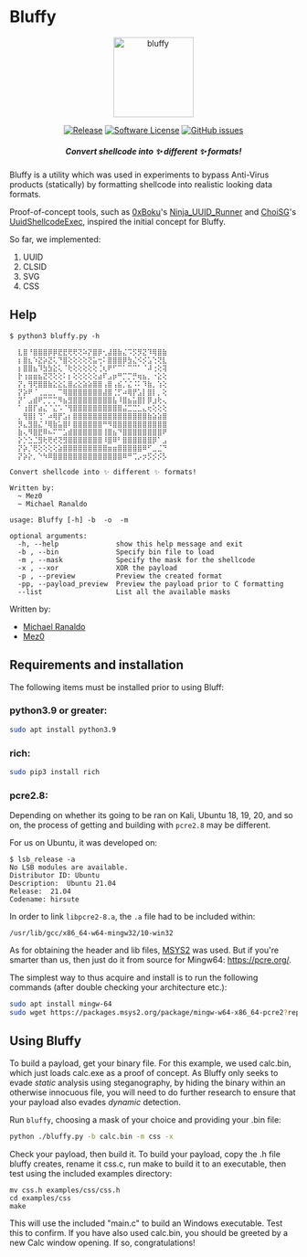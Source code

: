 # Bluffy

<p align="center">
  <img alt="bluffy" src="https://media.giphy.com/media/11Mj6P6WqWnnuU/giphy.gif" height="140" />
  <p align="center">
    <a href="https://github.com/ad-995/bluffy/releases/latest"><img alt="Release" src="https://img.shields.io/github/release/ad-995/bluffy.svg?style=flat-square"></a>
    <a href="https://github.com/ad-995/bluffy/blob/master/LICENSE"><img alt="Software License" src="https://img.shields.io/badge/license-MIT-brightgreen.svg?style=flat-square"></a>
    <a href="https://github.com/ad-995/bluffy/issues"><img alt="GitHub issues" src="https://img.shields.io/github/issues/ad-995/bluffy.svg?style=flat-square"></a>
    </p>
</p>

<h5 align="center"><i>Convert shellcode into ✨ different ✨ formats!</i></h5>

Bluffy is a utility which was used in experiments to bypass Anti-Virus products (statically) by formatting shellcode into realistic looking data formats.

Proof-of-concept tools, such as [0xBoku](https://twitter.com/0xBoku)'s [Ninja_UUID_Runner](https://github.com/boku7/Ninja_UUID_Runner) and [ChoiSG](https://github.com/ChoiSG)'s [UuidShellcodeExec](https://github.com/ChoiSG/UuidShellcodeExec), inspired the initial concept for Bluffy.

So far, we implemented:

1. UUID
2. CLSID
3. SVG
4. CSS

## Help

```
$ python3 bluffy.py -h

  ⣇⣿⠘⣿⣿⣿⡿⡿⣟⣟⢟⢟⢝⠵⡝⣿⡿⢂⣼⣿⣷⣌⠩⡫⡻⣝⠹⢿⣿⣷
  ⡆⣿⣆⠱⣝⡵⣝⢅⠙⣿⢕⢕⢕⢕⢝⣥⢒⠅⣿⣿⣿⡿⣳⣌⠪⡪⣡⢑⢝⣇
  ⡆⣿⣿⣦⠹⣳⣳⣕⢅⠈⢗⢕⢕⢕⢕⢕⢈⢆⠟⠋⠉⠁⠉⠉⠁⠈⠼⢐⢕⢽
  ⡗⢰⣶⣶⣦⣝⢝⢕⢕⠅⡆⢕⢕⢕⢕⢕⣴⠏⣠⡶⠛⡉⡉⡛⢶⣦⡀⠐⣕⢕
  ⡝⡄⢻⢟⣿⣿⣷⣕⣕⣅⣿⣔⣕⣵⣵⣿⣿⢠⣿⢠⣮⡈⣌⠨⠅⠹⣷⡀⢱⢕
  ⡝⡵⠟⠈⢀⣀⣀⡀⠉⢿⣿⣿⣿⣿⣿⣿⣿⣼⣿⢈⡋⠴⢿⡟⣡⡇⣿⡇⡀⢕
  ⡝⠁⣠⣾⠟⡉⡉⡉⠻⣦⣻⣿⣿⣿⣿⣿⣿⣿⣿⣧⠸⣿⣦⣥⣿⡇⡿⣰⢗⢄
  ⠁⢰⣿⡏⣴⣌⠈⣌⠡⠈⢻⣿⣿⣿⣿⣿⣿⣿⣿⣿⣿⣬⣉⣉⣁⣄⢖⢕⢕⢕
  ⡀⢻⣿⡇⢙⠁⠴⢿⡟⣡⡆⣿⣿⣿⣿⣿⣿⣿⣿⣿⣿⣿⣿⣿⣿⣿⣷⣵⣵⣿
  ⡻⣄⣻⣿⣌⠘⢿⣷⣥⣿⠇⣿⣿⣿⣿⣿⣿⠛⠻⣿⣿⣿⣿⣿⣿⣿⣿⣿⣿⣿
  ⣷⢄⠻⣿⣟⠿⠦⠍⠉⣡⣾⣿⣿⣿⣿⣿⣿⢸⣿⣦⠙⣿⣿⣿⣿⣿⣿⣿⣿⠟
  ⡕⡑⣑⣈⣻⢗⢟⢞⢝⣻⣿⣿⣿⣿⣿⣿⣿⠸⣿⠿⠃⣿⣿⣿⣿⣿⣿⡿⠁⣠
  ⡝⡵⡈⢟⢕⢕⢕⢕⣵⣿⣿⣿⣿⣿⣿⣿⣿⣿⣶⣶⣿⣿⣿⣿⣿⠿⠋⣀⣈⠙
  ⡝⡵⡕⡀⠑⠳⠿⣿⣿⣿⣿⣿⣿⣿⣿⣿⣿⣿⣿⣿⣿⠿⠛⢉⡠⡲⡫⡪⡪⡣

Convert shellcode into ✨ different ✨ formats!

Written by:
  ~ Mez0
  ~ Michael Ranaldo

usage: Bluffy [-h] -b  -o  -m

optional arguments:
  -h, --help              show this help message and exit
  -b , --bin              Specify bin file to load
  -m , --mask             Specify the mask for the shellcode
  -x , --xor              XOR the payload
  -p , --preview          Preview the created format
  -pp, --payload_preview  Preview the payload prior to C formatting
  --list                  List all the available masks
```

Written by:
- [Michael Ranaldo](https://twitter.com/michaeljranaldo)
- [Mez0](https://twitter.com/__mez0__)

## Requirements and installation

The following items must be installed prior to using Bluff:

### python3.9 or greater:
```bash
sudo apt install python3.9
```

### rich:
```bash
sudo pip3 install rich
````

### pcre2.8:

Depending on whether its going to be ran on Kali, Ubuntu 18, 19, 20, and so on, the process of getting and building with `pcre2.8` may be different.

For us on Ubuntu, it was developed on:
```
$ lsb_release -a
No LSB modules are available.
Distributor ID: Ubuntu
Description:  Ubuntu 21.04
Release:  21.04
Codename: hirsute
```

In order to link `libpcre2-8.a`, the `.a` file had to be included within:
```
/usr/lib/gcc/x86_64-w64-mingw32/10-win32
```

As for obtaining the header and lib files, [MSYS2](https://packages.msys2.org/base/mingw-w64-pcre2) was used. But if you're smarter than us, then just do it from source for Mingw64: https://pcre.org/.


The simplest way to thus acquire and install is to run the following commands (after double checking your architecture etc.):

```bash
sudo apt install mingw-64
sudo wget https://packages.msys2.org/package/mingw-w64-x86_64-pcre2?repo=mingw64 -P /usr/lib/gcc/x86_64-w64-mingw32/10-win32
```

## Using Bluffy

To build a payload, get your binary file. For this example, we used calc.bin, which just loads calc.exe as a proof of concept. As Bluffy only seeks to evade _static_ analysis using steganography, by hiding the binary within an otherwise innocuous file, you will need to do further research to ensure that your payload also evades _dynamic_ detection.

Run `bluffy`, choosing a mask of your choice and providing your .bin file:
```bash
python ./bluffy.py -b calc.bin -m css -x
```

Check your payload, then build it. To build your payload, copy the .h file bluffy creates, rename it css.c, run make to build it to an executable, then test using the included examples directory:

```
mv css.h examples/css/css.h
cd examples/css
make
```

This will use the included "main.c" to build an Windows executable. Test this to confirm. If you have also used calc.bin, you should be greeted by a new Calc window opening. If so, congratulations!